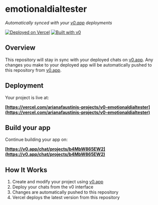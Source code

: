 # emotionaldialtester

*Automatically synced with your [v0.app](https://v0.app) deployments*

[![Deployed on Vercel](https://img.shields.io/badge/Deployed%20on-Vercel-black?style=for-the-badge&logo=vercel)](https://vercel.com/arianafaustinis-projects/v0-emotionaldialtester)
[![Built with v0](https://img.shields.io/badge/Built%20with-v0.app-black?style=for-the-badge)](https://v0.app/chat/projects/b4MbW865EW2)

## Overview

This repository will stay in sync with your deployed chats on [v0.app](https://v0.app).
Any changes you make to your deployed app will be automatically pushed to this repository from [v0.app](https://v0.app).

## Deployment

Your project is live at:

**[https://vercel.com/arianafaustinis-projects/v0-emotionaldialtester](https://vercel.com/arianafaustinis-projects/v0-emotionaldialtester)**

## Build your app

Continue building your app on:

**[https://v0.app/chat/projects/b4MbW865EW2](https://v0.app/chat/projects/b4MbW865EW2)**

## How It Works

1. Create and modify your project using [v0.app](https://v0.app)
2. Deploy your chats from the v0 interface
3. Changes are automatically pushed to this repository
4. Vercel deploys the latest version from this repository
